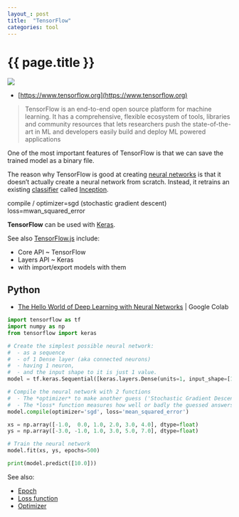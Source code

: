 ```yaml
---
layout_: post
title:  "TensorFlow"
categories: tool
---
```


# {{ page.title }}

![](https://upload.wikimedia.org/wikipedia/commons/thumb/1/11/TensorFlowLogo.svg/220px-TensorFlowLogo.svg.png)

- [https://www.tensorflow.org](https://www.tensorflow.org)

> TensorFlow is an end-to-end open source platform for machine learning. It has a comprehensive, flexible ecosystem of tools, 
> libraries and community resources that lets researchers push the state-of-the-art in ML and developers easily build and deploy 
> ML powered applications

One of the most important features of TensorFlow is that we can save the trained model as a binary file.

The reason why TensorFlow is good at creating [neural networks](neural-network.html) is that it doesn’t actually create a neural network from scratch. 
Instead, it retrains an existing [classifier](classifier.html) called [Inception](inception.html).

compile / optimizer=sgd (stochastic gradient descent) loss=mwan_squared_error

__TensorFlow__ can be used with [Keras](keras.html).

See also [TensorFlow.js](https://www.tensorflow.org/js) include:
- Core API ~ TensorFlow
- Layers API ~ Keras 
- with import/export models with them


## Python

- [The Hello World of Deep Learning with Neural Networks](https://colab.research.google.com/github/lmoroney/dlaicourse/blob/master/Course%201%20-%20Part%202%20-%20Lesson%202%20-%20Notebook.ipynb#scrollTo=oxNzL4lS2Gui) | Google Colab

```py
import tensorflow as tf
import numpy as np
from tensorflow import keras

# Create the simplest possible neural network:
#  - as a sequence
#  - of 1 Dense layer (aka connected neurons)
#  - having 1 neuron, 
#  - and the input shape to it is just 1 value.
model = tf.keras.Sequential([keras.layers.Dense(units=1, input_shape=[1])])

# Compile the neural network with 2 functions
#  - The *optimizer* to make another guess ('Stochastic Gradient Descent' here)
#  - The *loss* function measures how well or badly the guessed answers is against the known correct answers
model.compile(optimizer='sgd', loss='mean_squared_error')

xs = np.array([-1.0,  0.0, 1.0, 2.0, 3.0, 4.0], dtype=float)
ys = np.array([-3.0, -1.0, 1.0, 3.0, 5.0, 7.0], dtype=float)

# Train the neural network
model.fit(xs, ys, epochs=500)

print(model.predict([10.0]))
```

See also:
- [Epoch](epoch.html) 
- [Loss function](loss.html) 
- [Optimizer](optimizer.html)
